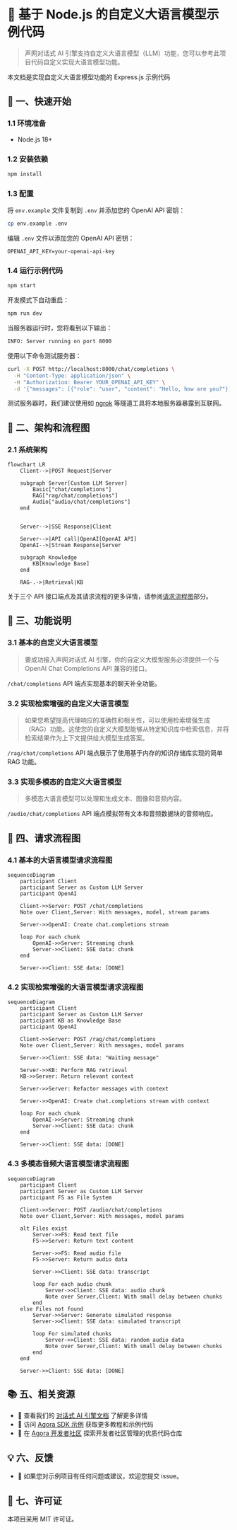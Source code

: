 # 🌟 基于 Node.js 的自定义大语言模型示例代码

> 声网对话式 AI 引擎支持自定义大语言模型（LLM）功能，您可以参考此项目代码自定义实现大语言模型功能。

本文档是实现自定义大语言模型功能的 Express.js 示例代码

## 🚀 一、快速开始

### 1.1 环境准备

- Node.js 18+

### 1.2 安装依赖

```bash
npm install
```

### 1.3 配置

将 `env.example` 文件复制到 `.env` 并添加您的 OpenAI API 密钥：

```bash
cp env.example .env
```

编辑 `.env` 文件以添加您的 OpenAI API 密钥：

```
OPENAI_API_KEY=your-openai-api-key
```

### 1.4 运行示例代码

```bash
npm start
```

开发模式下自动重启：

```bash
npm run dev
```

当服务器运行时，您将看到以下输出：

```bash
INFO: Server running on port 8000
```

使用以下命令测试服务器：

```bash
curl -X POST http://localhost:8000/chat/completions \
  -H "Content-Type: application/json" \
  -H "Authorization: Bearer YOUR_OPENAI_API_KEY" \
  -d '{"messages": [{"role": "user", "content": "Hello, how are you?"}], "stream": true, "model": "gpt-4o-mini"}'
```

测试服务器时，我们建议使用如 [ngrok](https://ngrok.com/) 等隧道工具将本地服务器暴露到互联网。

## 🔄 二、架构和流程图

### 2.1 系统架构

```mermaid
flowchart LR
    Client-->|POST Request|Server

    subgraph Server[Custom LLM Server]
        Basic["chat/completions"]
        RAG["rag/chat/completions"]
        Audio["audio/chat/completions"]
    end


    Server-->|SSE Response|Client

    Server-->|API call|OpenAI[OpenAI API]
    OpenAI-->|Stream Response|Server

    subgraph Knowledge
        KB[Knowledge Base]
    end

    RAG-.->|Retrieval|KB
```

关于三个 API 接口端点及其请求流程的更多详情，请参阅[请求流程图](#-四请求流程图)部分。

## 📖 三、功能说明

### 3.1 基本的自定义大语言模型

> 要成功接入声网对话式 AI 引擎，你的自定义大模型服务必须提供一个与 OpenAI Chat Completions API 兼容的接口。

`/chat/completions` API 端点实现基本的聊天补全功能。

### 3.2 实现检索增强的自定义大语言模型

> 如果您希望提高代理响应的准确性和相关性，可以使用检索增强生成（RAG）功能。这使您的自定义大模型能够从特定知识库中检索信息，并将检索结果作为上下文提供给大模型生成答案。

`/rag/chat/completions` API 端点展示了使用基于内存的知识存储库实现的简单 RAG 功能。

### 3.3 实现多模态的自定义大语言模型

> 多模态大语言模型可以处理和生成文本、图像和音频内容。

`/audio/chat/completions` API 端点模拟带有文本和音频数据块的音频响应。

## 📝 四、请求流程图

### 4.1 基本的大语言模型请求流程图

```mermaid
sequenceDiagram
    participant Client
    participant Server as Custom LLM Server
    participant OpenAI

    Client->>Server: POST /chat/completions
    Note over Client,Server: With messages, model, stream params

    Server->>OpenAI: Create chat.completions stream

    loop For each chunk
        OpenAI->>Server: Streaming chunk
        Server->>Client: SSE data: chunk
    end

    Server->>Client: SSE data: [DONE]
```

### 4.2 实现检索增强的大语言模型请求流程图

```mermaid
sequenceDiagram
    participant Client
    participant Server as Custom LLM Server
    participant KB as Knowledge Base
    participant OpenAI

    Client->>Server: POST /rag/chat/completions
    Note over Client,Server: With messages, model params

    Server->>Client: SSE data: "Waiting message"

    Server->>KB: Perform RAG retrieval
    KB->>Server: Return relevant context

    Server->>Server: Refactor messages with context

    Server->>OpenAI: Create chat.completions stream with context

    loop For each chunk
        OpenAI->>Server: Streaming chunk
        Server->>Client: SSE data: chunk
    end

    Server->>Client: SSE data: [DONE]
```

### 4.3 多模态音频大语言模型请求流程图

```mermaid
sequenceDiagram
    participant Client
    participant Server as Custom LLM Server
    participant FS as File System

    Client->>Server: POST /audio/chat/completions
    Note over Client,Server: With messages, model params

    alt Files exist
        Server->>FS: Read text file
        FS->>Server: Return text content

        Server->>FS: Read audio file
        FS->>Server: Return audio data

        Server->>Client: SSE data: transcript

        loop For each audio chunk
            Server->>Client: SSE data: audio chunk
            Note over Server,Client: With small delay between chunks
        end
    else Files not found
        Server->>Server: Generate simulated response
        Server->>Client: SSE data: simulated transcript

        loop For simulated chunks
            Server->>Client: SSE data: random audio data
            Note over Server,Client: With small delay between chunks
        end
    end

    Server->>Client: SSE data: [DONE]
```

## 📚 五、相关资源

- 📖 查看我们的 [对话式 AI 引擎文档](https://doc.shengwang.cn/doc/convoai/restful/landing-page) 了解更多详情
- 🧩 访问 [Agora SDK 示例](https://github.com/AgoraIO) 获取更多教程和示例代码
- 👥 在 [Agora 开发者社区](https://github.com/AgoraIO-Community) 探索开发者社区管理的优质代码仓库

## 💡 六、反馈

- 🤖 如果您对示例项目有任何问题或建议，欢迎您提交 issue。

## 📜 七、许可证

本项目采用 MIT 许可证。
